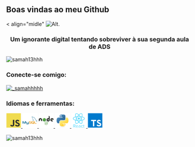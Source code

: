 

## Boas vindas ao meu Github ##
< align="midle" ![Alt](https://encrypted-tbn0.gstatic.com/images?q=tbn:ANd9GcQ7WrRW-hwdEB5pnUTlvonwTwK0NaeAOmIljw&s)﻿.
<h3 align="center">Um ignorante digital tentando sobreviver à sua segunda aula de ADS</h3>

<p align="left"> <img src="https://komarev.com/ghpvc/?username=samah13hhh&label=Profile%20views&color=0e75b6&style=flat" alt="samah13hhh" /> </p>

<h3 align="left">Conecte-se comigo:</h3>
<p align="left">
<a href="https://instagram.com/_samahhhhh" target="blank"><img align="center" src="https://raw.githubusercontent.com/rahuldkjain/github-profile-readme-generator/master/src/images/icons/Social/instagram.svg" alt="_samahhhhh" height="30" width="40" /></a>
</p>

<h3 align="left">Idiomas e ferramentas:</h3>
<p align="left"> <a href="https://developer.mozilla.org/en-US/docs/Web/JavaScript" target="_blank" rel="noreferrer"> <img src="https://raw.githubusercontent.com/devicons/devicon/master/icons/javascript/javascript-original.svg" alt="javascript" width="40" height="40"/> </a> <a href="https://www.mysql.com/" target="_blank" rel="noreferrer"> <img src="https://raw.githubusercontent.com/devicons/devicon/master/icons/mysql/mysql-original-wordmark.svg" alt="mysql" width="40" height="40"/> </a> <a href="https://nodejs.org" target="_blank" rel="noreferrer"> <img src="https://raw.githubusercontent.com/devicons/devicon/master/icons/nodejs/nodejs-original-wordmark.svg" alt="nodejs" width="40" height="40"/> </a> <a href="https://www.python.org" target="_blank" rel="noreferrer"> <img src="https://raw.githubusercontent.com/devicons/devicon/master/icons/python/python-original.svg" alt="python" width="40" height="40"/> </a> <a href="https://reactjs.org/" target="_blank" rel="noreferrer"> <img src="https://raw.githubusercontent.com/devicons/devicon/master/icons/react/react-original-wordmark.svg" alt="react" width="40" height="40"/> </a> <a href="https://www.typescriptlang.org/" target="_blank" rel="noreferrer"> <img src="https://raw.githubusercontent.com/devicons/devicon/master/icons/typescript/typescript-original.svg" alt="typescript" width="40" height="40"/> </a> </p>

<p> <img align="center" src="https://github-readme-stats.vercel.app/api?username=samah13hhh&show_icons=true&locale=en" alt="samah13hhh" /></p>


